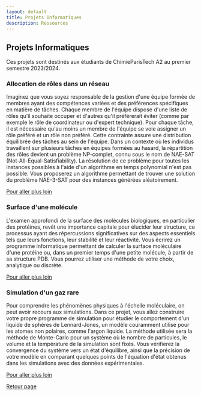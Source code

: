 ```yaml
---
layout: default
title: Projets Informatiques
description: Ressources
---
```


## Projets Informatiques

Ces projets sont destinés aux étudiants de ChimieParisTech A2 au premier semestre 2023/2024.

### Allocation de rôles dans un réseau

Imaginez que vous soyez responsable de la gestion d'une équipe formée de membres ayant des compétences variées et des préférences spécifiques en matière de tâches. Chaque membre de l'équipe dispose d'une liste de rôles qu'il souhaite occuper et d'autres qu'il préférerait éviter (comme par exemple le rôle de coordinateur ou d'expert technique). Pour chaque tâche, il est nécessaire qu'au moins un membre de l'équipe se voie assigner un rôle préféré et un rôle non préféré. Cette contrainte assure une distribution équilibrée des tâches au sein de l'équipe. Dans un contexte où les individus travaillent sur plusieurs tâches en équipes formées au hasard, la répartition des rôles devient un problème NP-complet, connu sous le nom de NAE-SAT (Not-All-Equal-Satisfiability). La résolution de ce problème pour toutes les instances possibles à l'aide d'un algorithme en temps polynomial n'est pas possible. Vous proposerez un algorithme permettant de trouver une solution du problème NAE-3-SAT pour des instances générées aléatoirement.

[Pour aller plus loin](./allocation_roles_reseau.md)

### Surface d'une molécule

L'examen approfondi de la surface des molécules biologiques, en particulier des protéines, revêt une importance capitale pour élucider leur structure, ce processus ayant des répercussions significatives sur des aspects essentiels tels que leurs fonctions, leur stabilité et leur réactivité. Vous écrirez un programme informatique permettant de calculer la surface moléculaire d'une protéine ou, dans un premier temps d'une petite molécule, à partir de sa structure PDB. Vous pourrez utiliser une méthode de votre choix, analytique ou discrète.

[Pour aller plus loin](./surface_molecule.md)

### Simulation d'un gaz rare

Pour comprendre les phénomènes physiques à l'échelle moléculaire, on peut avoir recours aux simulations. Dans ce projet, vous allez construire votre propre programme de simulation pour étudier le comportement d'un liquide de sphères de Lennard-Jones, un modèle couramment utilisé pour les atomes non polaires, comme l'argon liquide. La méthode utilisée sera la méthode de Monte-Carlo pour un système où le nombre de particules, le volume et la température de la simulation sont fixés. Vous vérifierez la convergence du système vers un état d'équilibre, ainsi que la précision de votre modèle en comparant quelques points de l'équation d'état obtenus dans les simulations avec des données expérimentales.

[Pour aller plus loin](./simulation_gaz.md)

[Retour page](../README.md)